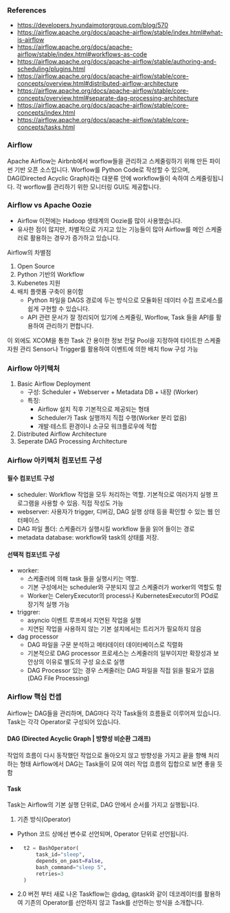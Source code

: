 ### References
- https://developers.hyundaimotorgroup.com/blog/570
- https://airflow.apache.org/docs/apache-airflow/stable/index.html#what-is-airflow
- https://airflow.apache.org/docs/apache-airflow/stable/index.html#workflows-as-code
- https://airflow.apache.org/docs/apache-airflow/stable/authoring-and-scheduling/plugins.html
- https://airflow.apache.org/docs/apache-airflow/stable/core-concepts/overview.html#distributed-airflow-architecture
- https://airflow.apache.org/docs/apache-airflow/stable/core-concepts/overview.html#separate-dag-processing-architecture
- https://airflow.apache.org/docs/apache-airflow/stable/core-concepts/index.html
- https://airflow.apache.org/docs/apache-airflow/stable/core-concepts/tasks.html

### Airflow
Apache Airflow는 Airbnb에서 worflow들을 관리하고 스케줄링하기 위해 만든 파이썬 기반 오픈 소스입니다.
Worflow를 Python Code로 작성할 수 있으며, DAG(Directed Acyclic Graph)라는 대분류 안에 workflow들이 속하여 스케줄링됩니다.
각 worflow를 관리하기 위한 모니터링 GUI도 제공합니다.

### Airflow vs Apache Oozie
- Airflow 이전에는 Hadoop 생태계의 Oozie를 많이 사용했습니다.
- 유사한 점이 많지만, 차별적으로 가지고 있는 기능들이 많아 Airflow를 메인 스케줄러로 활용하는 경우가 증가하고 있습니다.

Airflow의 차별점
1. Open Source
2. Python 기반의 Workflow
3. Kubenetes 지원
4. 배치 플랫폼 구축이 용이함
    - Python 파일을 DAGS 경로에 두는 방식으로 모듈화된 데이터 수집 프로세스를 쉽게 구현할 수 있습니다.
    - API 관련 문서가 잘 정리되어 있기에 스케줄링, Worflow, Task 들을 API를 활용하여 관리하기 편합니다.

이 외에도 XCOM을 통한 Task 간 용이한 정보 전달
Pool을 지정하여 타이트한 스케줄 자원 관리
Sensor나 Trigger를 활용하여 이벤트에 의한 배치 flow 구성 가능

### Airflow 아키텍처
1. Basic Airflow Deployment
    - 구성: Scheduler + Webserver + Metadata DB + 내장 (Worker)
    - 특징:
        - Airflow 설치 직후 기본적으로 제공되는 형태
        - Scheduler가 Task 실행까지 직접 수행(Worker 분리 없음)
        - 개발·테스트 환경이나 소규모 워크플로우에 적합
2. Distributed Airflow Architecture
3. Seperate DAG Processing Architecture

### Airflow 아키텍처 컴포넌트 구성
#### 필수 컴포넌트 구성
- scheduler: Workflow 작업을 모두 처리하는 역할. 기본적으로 여러가지 실행 프로그램을 사용할 수 있음. 직접 작성도 가능
- webserver: 사용자가 trigger, 디버깅, DAG 실행 상태 등을 확인할 수 있는 웹 인터페이스
- DAG 파일 폴더: 스케줄러가 실행시킬 workflow 들을 읽어 들이는 경로
- metadata database: workflow와 task의 상태를 저장.

#### 선택적 컴포넌트 구성
- worker: 
    - 스케줄러에 의해 task 들을 실행시키는 역할. 
    - 기본 구성에서는 scheduler와 구분되지 않고 스케줄러가 worker의 역할도 함
    - Worker는 CeleryExecutor의 process나 KubernetesExecutor의 POd로 장기적 실행 가능
- triggrer: 
    - asyncio 이벤트 루프에서 지연된 작업을 실행
    - 지연된 작업을 사용하지 않는 기본 설치에서는 트리거가 필요하지 않음
- dag processor
    - DAG 파일을 구문 분석하고 메타데이터 데이터베이스로 직렬화
    - 기본적으로 DAG processor 프로세스는 스케줄러의 일부이지만 확장성과 보안상의 이유로 별도의 구성 요소로 실행
    - DAG Processor 있는 경우 스케줄러는 DAG 파일을 직접 읽을 필요가 없음 (DAG File Processing)

### Airflow 핵심 컨셉
Airflow는 DAG들을 관리하며, DAG마다 각각 Task들의 흐름들로 이루어져 있습니다.
Task는 각각 Operator로 구성되어 있습니다.

#### DAG (Directed Acyclic Graph | 방향성 비순환 그래프)
작업의 흐름이 다시 동작했던 작업으로 돌아오지 않고 방향성을 가지고 끝을 향해 처리하는 형태
Airflow에서 DAG는 Task들이 모여 여러 작업 흐름의 집합으로 보면 좋을 듯 함

#### Task
Task는 Airflow의 기본 실행 단위로, DAG 안에서 순서를 가지고 실행됩니다.

1. 기존 방식(Operator)
- Python 코드 상에선 변수로 선언되며, Operator 단위로 선언됩니다.
- ```python
    t2 = BashOperator(
        task_id="sleep",
        depends_on_past=False,
        bash_command="sleep 5",
        retries=3
    )
    ```

- 2.0 버전 부터 새로 나온 Taskflow는 @dag, @task와 같이 데코레이터를 활용하여
  기존의 Operator를 선언하지 않고 Task를 선언하는 방식을 소개합니다.